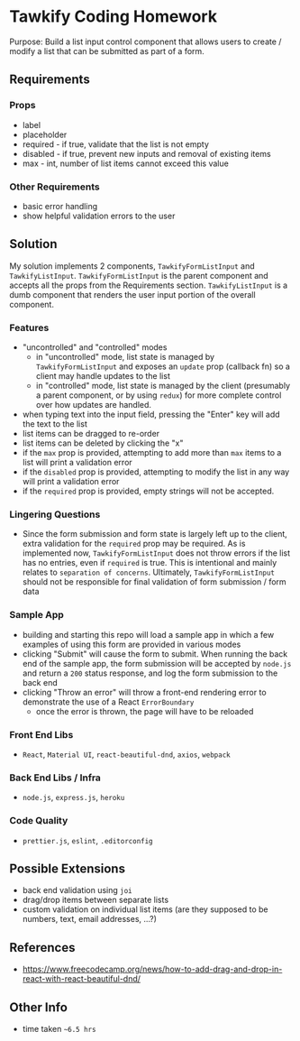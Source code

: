 # Tawkify Coding Homework
Purpose: Build a list input control component that allows users to create / modify a list that can be submitted
as part of a form.

## Requirements

### Props
- label
- placeholder
- required - if true, validate that the list is not empty
- disabled - if true, prevent new inputs and removal of existing items
- max - int, number of list items cannot exceed this value

### Other Requirements
- basic error handling
- show helpful validation errors to the user

## Solution
My solution implements 2 components, `TawkifyFormListInput` and `TawkifyListInput`. `TawkifyFormListInput` is the parent
component and accepts all the props from the Requirements section. `TawkifyListInput` is a dumb component that renders
the user input portion of the overall component.

### Features
- "uncontrolled" and "controlled" modes
    - in "uncontrolled" mode, list state is managed by `TawkifyFormListInput` and exposes an `update` prop (callback fn)
      so a client may handle updates to the list
    - in "controlled" mode, list state is managed by the client (presumably a parent component, or by using `redux`) for
    more complete control over how updates are handled.
- when typing text into the input field, pressing the "Enter" key will add the text to the list
- list items can be dragged to re-order
- list items can be deleted by clicking the "x"
- if the `max` prop is provided, attempting to add more than `max` items to a list will print a validation error
- if the `disabled` prop is provided, attempting to modify the list in any way will print a validation error
- if the `required` prop is provided, empty strings will not be accepted.

### Lingering Questions
- Since the form submission and form state is largely left up to the client, extra validation for the `required` prop 
may be required. As is implemented now, `TawkifyFormListInput` does not throw errors if the list has no entries, even
  if `required` is true. This is intentional and mainly relates to `separation of concerns`. Ultimately, `TawkifyFormListInput`
  should not be responsible for final validation of form submission / form data

### Sample App
- building and starting this repo will load a sample app in which a few examples of using this form are provided
in various modes
- clicking "Submit" will cause the form to submit. When running the back end of the sample app, the form submission
  will be accepted by `node.js` and return a `200` status response, and log the form submission to the back end
- clicking "Throw an error" will throw a front-end rendering error to demonstrate the use of a React `ErrorBoundary`
    - once the error is thrown, the page will have to be reloaded

### Front End Libs
- `React`, `Material UI`, `react-beautiful-dnd`, `axios`, `webpack`

### Back End Libs / Infra
- `node.js`, `express.js`, `heroku`
  
### Code Quality
- `prettier.js`, `eslint`, `.editorconfig`

## Possible Extensions
- back end validation using `joi`
- drag/drop items between separate lists
- custom validation on individual list items (are they supposed to be numbers, text, email addresses, ...?)

## References
- https://www.freecodecamp.org/news/how-to-add-drag-and-drop-in-react-with-react-beautiful-dnd/

## Other Info
- time taken `~6.5 hrs`